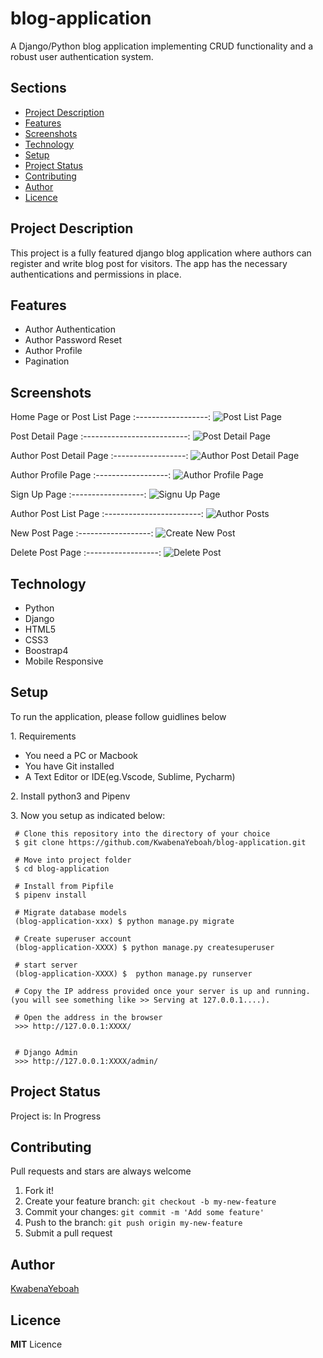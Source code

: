# blog-application
A Django/Python blog application implementing CRUD functionality and a robust user authentication system.

<h2>Sections</h2>
<p>
  <ul>
    <li><a href="#desc">Project Description</a></li>
    <li><a href="#feat">Features</a></li>
    <li><a href="#image">Screenshots</a></li>
    <li><a href="#tech">Technology</a></li>
    <li><a href="#setup">Setup</a></li>
    <li><a href="#status">Project Status</a></li>
    <li><a href="#contribute">Contributing</a></li>
    <li><a href="#contact">Author</a></li>
    <li><a href="#licence">Licence</a></li>
   </ul>
</p>

<h2 id="desc">Project Description</h2>
<p> This project is a fully featured django blog application where authors can register and write blog post for visitors.
The app has the necessary authentications and permissions in place.
</p>

<h2 id="feat">Features</h2>
<ul>
  <li>Author Authentication</li>
  <li>Author Password Reset</li>
  <li>Author Profile</li>
  <li>Pagination</li>
</ul>

 <h2 id="image">Screenshots</h2>
  
  Home Page or Post List Page
  :------------------:
  ![Post List Page](https://github.com/KwabenaYeboah/blog-application/blob/master/mysite/screenshots/home_page_or_post_list_page.png)
  
   Post Detail Page
  :--------------------------:
  ![Post Detail Page](https://github.com/KwabenaYeboah/blog-application/blob/master/mysite/screenshots/post_detail_page.png)
  
   Author Post Detail Page
  :------------------:
  ![Author Post Detail Page](https://github.com/KwabenaYeboah/blog-application/blob/master/mysite/screenshots/author_permissions.png)
  
   Author Profile Page
  :------------------:
  ![Author Profile Page](https://github.com/KwabenaYeboah/blog-application/blob/master/mysite/screenshots/author_profile_page.png)
  
   Sign Up Page
  :------------------:
  ![Signu Up Page](https://github.com/KwabenaYeboah/blog-application/blob/master/mysite/screenshots/signup_page.png)
  
   Author Post List Page
  :------------------------:
  ![Author Posts](https://github.com/KwabenaYeboah/blog-application/blob/master/mysite/screenshots/posts_by_a_specific_author.png)
  
   New Post Page
  :------------------:
  ![Create New Post](https://github.com/KwabenaYeboah/blog-application/blob/master/mysite/screenshots/create_new_post.png)
  
   Delete Post Page
  :------------------:
  ![Delete Post](https://github.com/KwabenaYeboah/blog-application/blob/master/mysite/screenshots/delete_post_page.png)

<h2 id="tech">Technology</h2>
<ul>
  <li>Python</li>
  <li>Django</li>
  <li>HTML5</li>
  <li>CSS3</li>
  <li>Boostrap4</li>
  <li>Mobile Responsive</li>
</ul>

<h2 href=#setup>Setup</h2>
To run the application, please follow guidlines below
<p>
1. Requirements
 <ul>
  <li>You need a PC or Macbook</li>
  <li>You have Git installed</li>
  <li>A Text Editor or IDE(eg.Vscode, Sublime, Pycharm)</li>
</ul></p>
<p>2. Install python3 and Pipenv</p>

<p>3. Now you setup as indicated below:</p>


 ```
  # Clone this repository into the directory of your choice
  $ git clone https://github.com/KwabenaYeboah/blog-application.git
  
  # Move into project folder
  $ cd blog-application
  
  # Install from Pipfile
  $ pipenv install
  
  # Migrate database models
  (blog-application-xxx) $ python manage.py migrate
  
  # Create superuser account
  (blog-application-XXXX) $ python manage.py createsuperuser
  
  # start server
  (blog-application-XXXX) $  python manage.py runserver
  
  # Copy the IP address provided once your server is up and running. (you will see something like >> Serving at 127.0.0.1....).
  
  # Open the address in the browser
  >>> http://127.0.0.1:XXXX/
  
  
  # Django Admin
  >>> http://127.0.0.1:XXXX/admin/
  ```

<h2 id="status">Project Status</h2>
Project is: In Progress

<h2 id="contribute">Contributing</h2>
Pull requests and stars are always welcome

1. Fork it!
2. Create your feature branch: `git checkout -b my-new-feature`
3. Commit your changes: `git commit -m 'Add some feature'`
4. Push to the branch: `git push origin my-new-feature`
5. Submit a pull request

<h2 id="contact">Author</h2>

[KwabenaYeboah](https://github.com/KwabenaYeboah/)

<h2 id="licence">Licence</h2>

  **MIT** Licence
